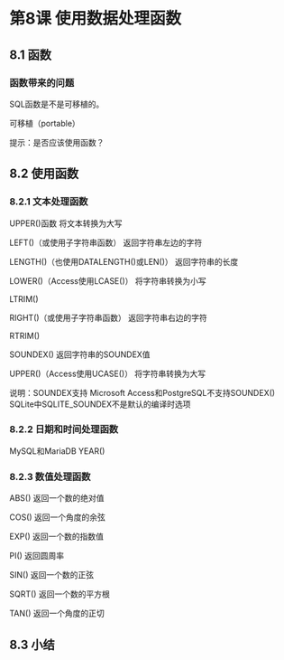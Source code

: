 # 第8课 使用数据处理函数

## 8.1 函数

### 函数带来的问题

SQL函数是不是可移植的。

可移植（portable）

提示：是否应该使用函数？

## 8.2 使用函数

### 8.2.1 文本处理函数

UPPER()函数	将文本转换为大写

LEFT()（或使用子字符串函数）	返回字符串左边的字符

LENGTH()（也使用DATALENGTH()或LEN()）	返回字符串的长度

LOWER()（Access使用LCASE()）	将字符串转换为小写

LTRIM()

RIGHT()（或使用子字符串函数）	返回字符串右边的字符

RTRIM()

SOUNDEX()	返回字符串的SOUNDEX值

UPPER()（Access使用UCASE()）	将字符串转换为大写

说明：SOUNDEX支持	Microsoft Access和PostgreSQL不支持SOUNDEX()	SQLite中SQLITE_SOUNDEX不是默认的编译时选项

### 8.2.2 日期和时间处理函数

MySQL和MariaDB	YEAR()

### 8.2.3 数值处理函数

ABS()	返回一个数的绝对值

COS()	返回一个角度的余弦

EXP()	返回一个数的指数值

PI()	返回圆周率

SIN()	返回一个数的正弦

SQRT()	返回一个数的平方根

TAN()	返回一个角度的正切

## 8.3 小结